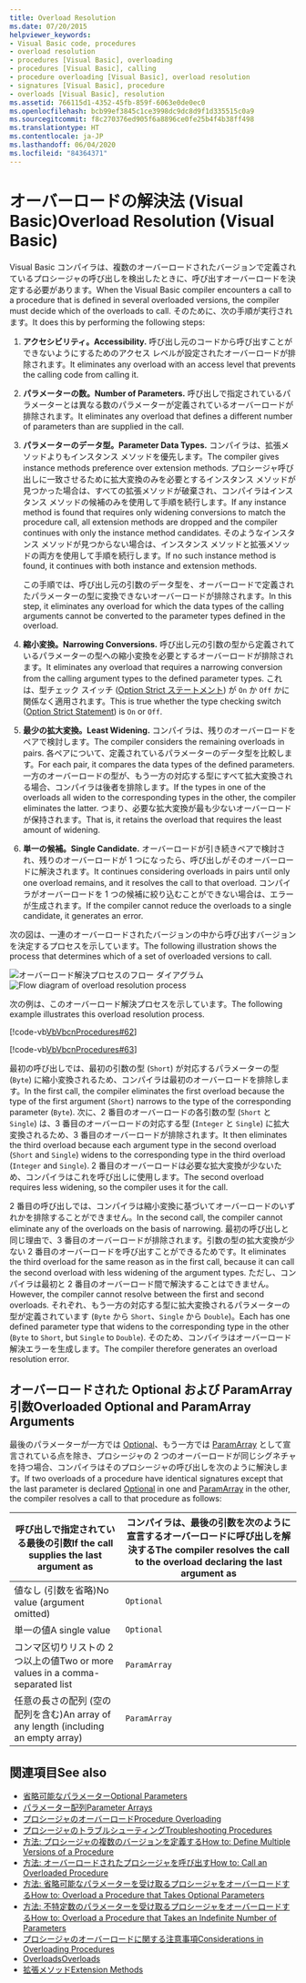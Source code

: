 ```yaml
---
title: Overload Resolution
ms.date: 07/20/2015
helpviewer_keywords:
- Visual Basic code, procedures
- overload resolution
- procedures [Visual Basic], overloading
- procedures [Visual Basic], calling
- procedure overloading [Visual Basic], overload resolution
- signatures [Visual Basic], procedure
- overloads [Visual Basic], resolution
ms.assetid: 766115d1-4352-45fb-859f-6063e0de0ec0
ms.openlocfilehash: bcb99ef3845c1ce3998dc9dc8d9f1d335515c0a9
ms.sourcegitcommit: f8c270376ed905f6a8896ce0fe25b4f4b38ff498
ms.translationtype: HT
ms.contentlocale: ja-JP
ms.lasthandoff: 06/04/2020
ms.locfileid: "84364371"
---
```

# <a name="overload-resolution-visual-basic"></a><span data-ttu-id="b2776-102">オーバーロードの解決法 (Visual Basic)</span><span class="sxs-lookup"><span data-stu-id="b2776-102">Overload Resolution (Visual Basic)</span></span>
<span data-ttu-id="b2776-103">Visual Basic コンパイラは、複数のオーバーロードされたバージョンで定義されているプロシージャの呼び出しを検出したときに、呼び出すオーバーロードを決定する必要があります。</span><span class="sxs-lookup"><span data-stu-id="b2776-103">When the Visual Basic compiler encounters a call to a procedure that is defined in several overloaded versions, the compiler must decide which of the overloads to call.</span></span> <span data-ttu-id="b2776-104">そのために、次の手順が実行されます。</span><span class="sxs-lookup"><span data-stu-id="b2776-104">It does this by performing the following steps:</span></span>  
  
1. <span data-ttu-id="b2776-105">**アクセシビリティ。**</span><span class="sxs-lookup"><span data-stu-id="b2776-105">**Accessibility.**</span></span> <span data-ttu-id="b2776-106">呼び出し元のコードから呼び出すことができないようにするためのアクセス レベルが設定されたオーバーロードが排除されます。</span><span class="sxs-lookup"><span data-stu-id="b2776-106">It eliminates any overload with an access level that prevents the calling code from calling it.</span></span>  
  
2. <span data-ttu-id="b2776-107">**パラメーターの数。**</span><span class="sxs-lookup"><span data-stu-id="b2776-107">**Number of Parameters.**</span></span> <span data-ttu-id="b2776-108">呼び出しで指定されているパラメーターとは異なる数のパラメーターが定義されているオーバーロードが排除されます。</span><span class="sxs-lookup"><span data-stu-id="b2776-108">It eliminates any overload that defines a different number of parameters than are supplied in the call.</span></span>  
  
3. <span data-ttu-id="b2776-109">**パラメーターのデータ型。**</span><span class="sxs-lookup"><span data-stu-id="b2776-109">**Parameter Data Types.**</span></span> <span data-ttu-id="b2776-110">コンパイラは、拡張メソッドよりもインスタンス メソッドを優先します。</span><span class="sxs-lookup"><span data-stu-id="b2776-110">The compiler gives instance methods preference over extension methods.</span></span> <span data-ttu-id="b2776-111">プロシージャ呼び出しに一致させるために拡大変換のみを必要とするインスタンス メソッドが見つかった場合は、すべての拡張メソッドが破棄され、コンパイラはインスタンス メソッドの候補のみを使用して手順を続行します。</span><span class="sxs-lookup"><span data-stu-id="b2776-111">If any instance method is found that requires only widening conversions to match the procedure call, all extension methods are dropped and the compiler continues with only the instance method candidates.</span></span> <span data-ttu-id="b2776-112">そのようなインスタンス メソッドが見つからない場合は、インスタンス メソッドと拡張メソッドの両方を使用して手順を続行します。</span><span class="sxs-lookup"><span data-stu-id="b2776-112">If no such instance method is found, it continues with both instance and extension methods.</span></span>  
  
     <span data-ttu-id="b2776-113">この手順では、呼び出し元の引数のデータ型を、オーバーロードで定義されたパラメーターの型に変換できないオーバーロードが排除されます。</span><span class="sxs-lookup"><span data-stu-id="b2776-113">In this step, it eliminates any overload for which the data types of the calling arguments cannot be converted to the parameter types defined in the overload.</span></span>  
  
4. <span data-ttu-id="b2776-114">**縮小変換。**</span><span class="sxs-lookup"><span data-stu-id="b2776-114">**Narrowing Conversions.**</span></span> <span data-ttu-id="b2776-115">呼び出し元の引数の型から定義されているパラメーターの型への縮小変換を必要とするオーバーロードが排除されます。</span><span class="sxs-lookup"><span data-stu-id="b2776-115">It eliminates any overload that requires a narrowing conversion from the calling argument types to the defined parameter types.</span></span> <span data-ttu-id="b2776-116">これは、型チェック スイッチ ([Option Strict ステートメント](../../../language-reference/statements/option-strict-statement.md)) が `On` か `Off` かに関係なく適用されます。</span><span class="sxs-lookup"><span data-stu-id="b2776-116">This is true whether the type checking switch ([Option Strict Statement](../../../language-reference/statements/option-strict-statement.md)) is `On` or `Off`.</span></span>  
  
5. <span data-ttu-id="b2776-117">**最少の拡大変換。**</span><span class="sxs-lookup"><span data-stu-id="b2776-117">**Least Widening.**</span></span> <span data-ttu-id="b2776-118">コンパイラは、残りのオーバーロードをペアで検討します。</span><span class="sxs-lookup"><span data-stu-id="b2776-118">The compiler considers the remaining overloads in pairs.</span></span> <span data-ttu-id="b2776-119">各ペアについて、定義されているパラメーターのデータ型を比較します。</span><span class="sxs-lookup"><span data-stu-id="b2776-119">For each pair, it compares the data types of the defined parameters.</span></span> <span data-ttu-id="b2776-120">一方のオーバーロードの型が、もう一方の対応する型にすべて拡大変換される場合、コンパイラは後者を排除します。</span><span class="sxs-lookup"><span data-stu-id="b2776-120">If the types in one of the overloads all widen to the corresponding types in the other, the compiler eliminates the latter.</span></span> <span data-ttu-id="b2776-121">つまり、必要な拡大変換が最も少ないオーバーロードが保持されます。</span><span class="sxs-lookup"><span data-stu-id="b2776-121">That is, it retains the overload that requires the least amount of widening.</span></span>  
  
6. <span data-ttu-id="b2776-122">**単一の候補。**</span><span class="sxs-lookup"><span data-stu-id="b2776-122">**Single Candidate.**</span></span> <span data-ttu-id="b2776-123">オーバーロードが引き続きペアで検討され、残りのオーバーロードが 1 つになったら、呼び出しがそのオーバーロードに解決されます。</span><span class="sxs-lookup"><span data-stu-id="b2776-123">It continues considering overloads in pairs until only one overload remains, and it resolves the call to that overload.</span></span> <span data-ttu-id="b2776-124">コンパイラがオーバーロードを 1 つの候補に絞り込むことができない場合は、エラーが生成されます。</span><span class="sxs-lookup"><span data-stu-id="b2776-124">If the compiler cannot reduce the overloads to a single candidate, it generates an error.</span></span>  
  
 <span data-ttu-id="b2776-125">次の図は、一連のオーバーロードされたバージョンの中から呼び出すバージョンを決定するプロセスを示しています。</span><span class="sxs-lookup"><span data-stu-id="b2776-125">The following illustration shows the process that determines which of a set of overloaded versions to call.</span></span>  
  
 <span data-ttu-id="b2776-126">![オーバーロード解決プロセスのフロー ダイアグラム](./media/overload-resolution/determine-overloaded-version.gif "オーバーロードされたバージョン間の解決")</span><span class="sxs-lookup"><span data-stu-id="b2776-126">![Flow diagram of overload resolution process](./media/overload-resolution/determine-overloaded-version.gif "Resolving among overloaded versions")</span></span>
  
 <span data-ttu-id="b2776-127">次の例は、このオーバーロード解決プロセスを示しています。</span><span class="sxs-lookup"><span data-stu-id="b2776-127">The following example illustrates this overload resolution process.</span></span>  
  
 [!code-vb[VbVbcnProcedures#62](~/samples/snippets/visualbasic/VS_Snippets_VBCSharp/VbVbcnProcedures/VB/Class1.vb#62)]  
  
 [!code-vb[VbVbcnProcedures#63](~/samples/snippets/visualbasic/VS_Snippets_VBCSharp/VbVbcnProcedures/VB/Class1.vb#63)]  
  
 <span data-ttu-id="b2776-128">最初の呼び出しでは、最初の引数の型 (`Short`) が対応するパラメーターの型 (`Byte`) に縮小変換されるため、コンパイラは最初のオーバーロードを排除します。</span><span class="sxs-lookup"><span data-stu-id="b2776-128">In the first call, the compiler eliminates the first overload because the type of the first argument (`Short`) narrows to the type of the corresponding parameter (`Byte`).</span></span> <span data-ttu-id="b2776-129">次に、2 番目のオーバーロードの各引数の型 (`Short` と `Single`) は、3 番目のオーバーロードの対応する型 (`Integer` と `Single`) に拡大変換されるため、3 番目のオーバーロードが排除されます。</span><span class="sxs-lookup"><span data-stu-id="b2776-129">It then eliminates the third overload because each argument type in the second overload (`Short` and `Single`) widens to the corresponding type in the third overload (`Integer` and `Single`).</span></span> <span data-ttu-id="b2776-130">2 番目のオーバーロードは必要な拡大変換が少ないため、コンパイラはこれを呼び出しに使用します。</span><span class="sxs-lookup"><span data-stu-id="b2776-130">The second overload requires less widening, so the compiler uses it for the call.</span></span>  
  
 <span data-ttu-id="b2776-131">2 番目の呼び出しでは、コンパイラは縮小変換に基づいてオーバーロードのいずれかを排除することができません。</span><span class="sxs-lookup"><span data-stu-id="b2776-131">In the second call, the compiler cannot eliminate any of the overloads on the basis of narrowing.</span></span> <span data-ttu-id="b2776-132">最初の呼び出しと同じ理由で、3 番目のオーバーロードが排除されます。引数の型の拡大変換が少ない 2 番目のオーバーロードを呼び出すことができるためです。</span><span class="sxs-lookup"><span data-stu-id="b2776-132">It eliminates the third overload for the same reason as in the first call, because it can call the second overload with less widening of the argument types.</span></span> <span data-ttu-id="b2776-133">ただし、コンパイラは最初と 2 番目のオーバーロード間で解決することはできません。</span><span class="sxs-lookup"><span data-stu-id="b2776-133">However, the compiler cannot resolve between the first and second overloads.</span></span> <span data-ttu-id="b2776-134">それぞれ、もう一方の対応する型に拡大変換されるパラメーターの型が定義されています (`Byte` から `Short`、`Single` から `Double`)。</span><span class="sxs-lookup"><span data-stu-id="b2776-134">Each has one defined parameter type that widens to the corresponding type in the other (`Byte` to `Short`, but `Single` to `Double`).</span></span> <span data-ttu-id="b2776-135">そのため、コンパイラはオーバーロード解決エラーを生成します。</span><span class="sxs-lookup"><span data-stu-id="b2776-135">The compiler therefore generates an overload resolution error.</span></span>  
  
## <a name="overloaded-optional-and-paramarray-arguments"></a><span data-ttu-id="b2776-136">オーバーロードされた Optional および ParamArray 引数</span><span class="sxs-lookup"><span data-stu-id="b2776-136">Overloaded Optional and ParamArray Arguments</span></span>  
 <span data-ttu-id="b2776-137">最後のパラメーターが一方では [Optional](../../../language-reference/modifiers/optional.md)、もう一方では [ParamArray](../../../language-reference/modifiers/paramarray.md) として宣言されている点を除き、プロシージャの 2 つのオーバーロードが同じシグネチャを持つ場合、コンパイラはそのプロシージャの呼び出しを次のように解決します。</span><span class="sxs-lookup"><span data-stu-id="b2776-137">If two overloads of a procedure have identical signatures except that the last parameter is declared [Optional](../../../language-reference/modifiers/optional.md) in one and [ParamArray](../../../language-reference/modifiers/paramarray.md) in the other, the compiler resolves a call to that procedure as follows:</span></span>  
  
|<span data-ttu-id="b2776-138">呼び出しで指定されている最後の引数</span><span class="sxs-lookup"><span data-stu-id="b2776-138">If the call supplies the last argument as</span></span>|<span data-ttu-id="b2776-139">コンパイラは、最後の引数を次のように宣言するオーバーロードに呼び出しを解決する</span><span class="sxs-lookup"><span data-stu-id="b2776-139">The compiler resolves the call to the overload declaring the last argument as</span></span>|  
|---|---|  
|<span data-ttu-id="b2776-140">値なし (引数を省略)</span><span class="sxs-lookup"><span data-stu-id="b2776-140">No value (argument omitted)</span></span>|`Optional`|  
|<span data-ttu-id="b2776-141">単一の値</span><span class="sxs-lookup"><span data-stu-id="b2776-141">A single value</span></span>|`Optional`|  
|<span data-ttu-id="b2776-142">コンマ区切りリストの 2 つ以上の値</span><span class="sxs-lookup"><span data-stu-id="b2776-142">Two or more values in a comma-separated list</span></span>|`ParamArray`|  
|<span data-ttu-id="b2776-143">任意の長さの配列 (空の配列を含む)</span><span class="sxs-lookup"><span data-stu-id="b2776-143">An array of any length (including an empty array)</span></span>|`ParamArray`|  
  
## <a name="see-also"></a><span data-ttu-id="b2776-144">関連項目</span><span class="sxs-lookup"><span data-stu-id="b2776-144">See also</span></span>

- [<span data-ttu-id="b2776-145">省略可能なパラメーター</span><span class="sxs-lookup"><span data-stu-id="b2776-145">Optional Parameters</span></span>](./optional-parameters.md)
- [<span data-ttu-id="b2776-146">パラメーター配列</span><span class="sxs-lookup"><span data-stu-id="b2776-146">Parameter Arrays</span></span>](./parameter-arrays.md)
- [<span data-ttu-id="b2776-147">プロシージャのオーバーロード</span><span class="sxs-lookup"><span data-stu-id="b2776-147">Procedure Overloading</span></span>](./procedure-overloading.md)
- [<span data-ttu-id="b2776-148">プロシージャのトラブルシューティング</span><span class="sxs-lookup"><span data-stu-id="b2776-148">Troubleshooting Procedures</span></span>](./troubleshooting-procedures.md)
- [<span data-ttu-id="b2776-149">方法: プロシージャの複数のバージョンを定義する</span><span class="sxs-lookup"><span data-stu-id="b2776-149">How to: Define Multiple Versions of a Procedure</span></span>](./how-to-define-multiple-versions-of-a-procedure.md)
- [<span data-ttu-id="b2776-150">方法: オーバーロードされたプロシージャを呼び出す</span><span class="sxs-lookup"><span data-stu-id="b2776-150">How to: Call an Overloaded Procedure</span></span>](./how-to-call-an-overloaded-procedure.md)
- [<span data-ttu-id="b2776-151">方法: 省略可能なパラメーターを受け取るプロシージャをオーバーロードする</span><span class="sxs-lookup"><span data-stu-id="b2776-151">How to: Overload a Procedure that Takes Optional Parameters</span></span>](./how-to-overload-a-procedure-that-takes-optional-parameters.md)
- [<span data-ttu-id="b2776-152">方法: 不特定数のパラメーターを受け取るプロシージャをオーバーロードする</span><span class="sxs-lookup"><span data-stu-id="b2776-152">How to: Overload a Procedure that Takes an Indefinite Number of Parameters</span></span>](./how-to-overload-a-procedure-that-takes-an-indefinite-number-of-parameters.md)
- [<span data-ttu-id="b2776-153">プロシージャのオーバーロードに関する注意事項</span><span class="sxs-lookup"><span data-stu-id="b2776-153">Considerations in Overloading Procedures</span></span>](./considerations-in-overloading-procedures.md)
- [<span data-ttu-id="b2776-154">Overloads</span><span class="sxs-lookup"><span data-stu-id="b2776-154">Overloads</span></span>](../../../language-reference/modifiers/overloads.md)
- [<span data-ttu-id="b2776-155">拡張メソッド</span><span class="sxs-lookup"><span data-stu-id="b2776-155">Extension Methods</span></span>](./extension-methods.md)
